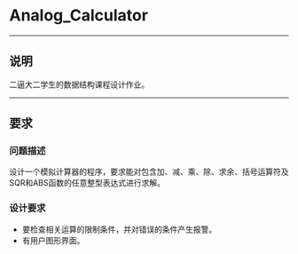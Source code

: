# Analog_Calculator

---

## 说明

二逼大二学生的数据结构课程设计作业。

---

## 要求

### 问题描述

设计一个模拟计算器的程序，要求能对包含加、减、乘、除、求余、括号运算符及SQR和ABS函数的任意整型表达式进行求解。

### 设计要求

* 要检查相关运算的限制条件，并对错误的条件产生报警。
* 有用户图形界面。